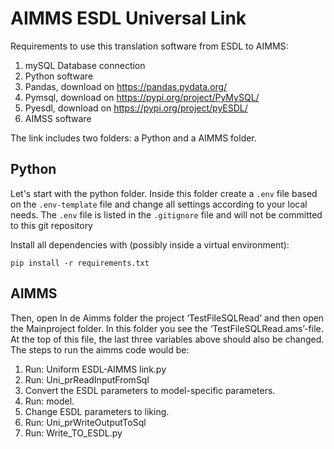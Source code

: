 AIMMS ESDL Universal Link
=========================

Requirements to use this translation software from ESDL to AIMMS:
1.	mySQL Database connection
2.	Python software
3.	Pandas, download on https://pandas.pydata.org/
4.	Pymsql, download on https://pypi.org/project/PyMySQL/
5.	Pyesdl, download on https://pypi.org/project/pyESDL/
6.	AIMSS software

The link includes two folders: a Python and a AIMMS folder.

Python
------
Let's start with the python folder. Inside this folder create a ```.env``` file based on the ```.env-template``` file and
change all settings according to your local needs. The ```.env``` file is listed in the ```.gitignore``` file and will not
be committed to this git repository 

Install all dependencies with (possibly inside a virtual environment):
```shell
pip install -r requirements.txt
```

AIMMS
-----
Then, open In de Aimms folder the project ‘TestFileSQLRead’ and then open the Mainproject folder. In this folder you see the ‘TestFileSQLRead.ams’-file. At the top of this file, the last three variables above should also be changed.
The steps to run the aimms code would be:

1.	Run: Uniform ESDL-AIMMS link.py
2.	Run: Uni_prReadInputFromSql
3.	Convert the ESDL parameters to model-specific parameters.
4.	Run: model.
5.	Change ESDL parameters to liking.
6.	Run: Uni_prWriteOutputToSql
7.	Run: Write_TO_ESDL.py

